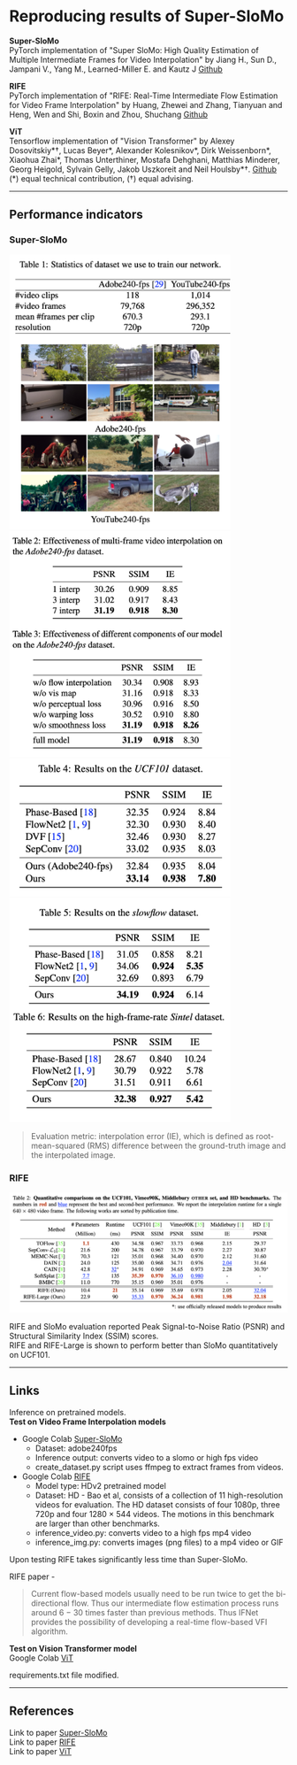 # Reproducing results of Super-SloMo  

**Super-SloMo**  
PyTorch implementation of "Super SloMo: High Quality Estimation of Multiple Intermediate Frames for Video Interpolation" by Jiang H., Sun D., Jampani V., Yang M., Learned-Miller E. and Kautz J [Github](https://github.com/avinashpaliwal/Super-SloMo)  

**RIFE**  
PyTorch implementation of "RIFE: Real-Time Intermediate Flow Estimation for Video Frame Interpolation" by Huang, Zhewei and Zhang, Tianyuan and Heng, Wen and Shi, Boxin and Zhou, Shuchang [Github](https://github.com/hzwer/arXiv2020-RIFE)  

**ViT**  
Tensorflow implementation of "Vision Transformer" by Alexey Dosovitskiy*†, Lucas Beyer*, Alexander Kolesnikov*, Dirk Weissenborn*, Xiaohua Zhai*, Thomas Unterthiner, Mostafa Dehghani, Matthias Minderer, Georg Heigold, Sylvain Gelly, Jakob Uszkoreit and Neil Houlsby*†. [Github](https://github.com/google-research/vision_transformer)  
(*) equal technical contribution, (†) equal advising.  

---
## Performance indicators
### Super-SloMo

<img src="../assets/stage-2/s2-slomo-1.png" width="400">  
<img src="../assets/stage-2/s2-slomo-2.png" width="400">  
<img src="../assets/stage-2/s2-slomo-3.png" width="400">  
<img src="../assets/stage-2/s2-slomo-4.png" width="400">  

> Evaluation metric: interpolation error (IE), which is defined as root-mean-squared (RMS) difference between the ground-truth image and the interpolated image.  

### RIFE

<img src="../assets/stage-2/s2-RIFE-1.png" width="700">  

RIFE and SloMo evaluation reported Peak Signal-to-Noise Ratio (PSNR) and Structural Similarity Index (SSIM) scores.  
RIFE and RIFE-Large is shown to perform better than SloMo quantitatively on UCF101.  

---
## Links  

Inference on pretrained models.  
**Test on Video Frame Interpolation models**  
* Google Colab [Super-SloMo](https://drive.google.com/file/d/1ZLRiG26bDlaaMpCwX-esh6EkAr7L47p7/view?usp=sharing)  
  * Dataset: adobe240fps  
  * Inference output: converts video to a slomo or high fps video  
  * create_dataset.py script uses ffmpeg to extract frames from videos.  
* Google Colab [RIFE](https://drive.google.com/file/d/1VCstXdI5w3uY3WOFK6KUrEb9wvLgfLh-/view?usp=sharing)  
  * Model type: HDv2 pretrained model  
  * Dataset: HD - Bao et al, consists of a collection of 11 high-resolution videos for evaluation. The HD dataset consists of four 1080p, three 720p and four 1280 × 544 videos. The motions in this benchmark are larger than other benchmarks. 
  * inference_video.py: converts video to a high fps mp4 video
  * inference_img.py: converts images (png files) to a mp4 video or GIF


Upon testing RIFE takes significantly less time than Super-SloMo.  

RIFE paper - 
> Current flow-based models usually need to be run twice to get the bi-directional flow. Thus our intermediate flow estimation process runs around 6 − 30 times faster than previous methods. Thus IFNet provides the possibility of developing a real-time flow-based VFI algorithm. 

**Test on Vision Transformer model**  
Google Colab [ViT](https://drive.google.com/file/d/1Yqu_-YeO0ppbT0j9vlqS1RsrEW5IvTkM/view?usp=sharing)  

requirements.txt file modified.   

---
## References
Link to paper [Super-SloMo](https://arxiv.org/abs/1712.00080)   
Link to paper [RIFE](https://arxiv.org/abs/2011.06294)  
Link to paper [ViT](https://arxiv.org/abs/2010.11929)  

